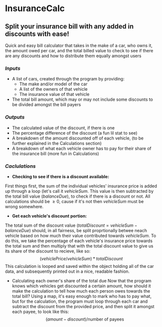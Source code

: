 # InsuranceCalc 
## Split your insurance bill with any added in discounts with ease!
Quick and easy bill calculator that takes in the make of a car, who owns it, the amount owed per car, and the total billed value to check to see if there are any discounts and how to distribute them equally amongst users

### _Inputs_
* A list of cars, created through the program by providing:
  * The make and/or model of the car
  * A list of the owners of that vehicle
  * The insurance value of that vehicle
* The total bill amount, which may or may not include some discounts to be divided amongst the bill payers

### _Outputs_
* The calculated value of the discount, if there is one
* The percentage difference of the discount (a fun lil stat to see)
* A breakdown of the amount discounted off of each vehicle, (to be further explained in the Calculations section)
* A breakdown of what each vehicle owner has to pay for their share of the insurance bill (more fun in Calculations)

### _Caclulations_
* __Checking to see if there is a discount available:__

First things first, the sum of the individual vehicles' insurance price is added up through a loop (let's call it $vehicleSum$. This value is then subtracted by the total bill value ($balanceDue$), to check if there is a discount or not. All calculations should be $\geq0$, cause if it's not then $vehicleSum$ must be wrong somewhere.
* __Get each vehicle's discount portion:__

The total sum of the discount value ($totalDiscount = vehicleSum - balanceDue$) should, in all fairness, be split proprtionally betwee neach vehicle based on how much their value contributed towards $vehicleSum$. To do this, we take the percentage of each vehicle's insurance price towards the total sum and then multiply that with the total discount value to give us its share of the discount to recieve, like so: $$(vehiclePrice/vehicleSum) * totalDiscount$$ This calculation is looped and saved within the object holding all of the car data, and subsequently printed out in a nice, readable fashion.

* Calculating each owner's share of the total due
Now that the program knows which vehicles get discounted a certain amount, how should it make the calculation to tell how much each person owes towards the total bill? Using a map, it's easy enough to mark who has to pay what, but for the calculation, the program must loop through each car and subtract the discount from the provided price, and then split it amongst each payee, to look like this: $$\left( amount - discount \right) / \text{number of payees}$$
